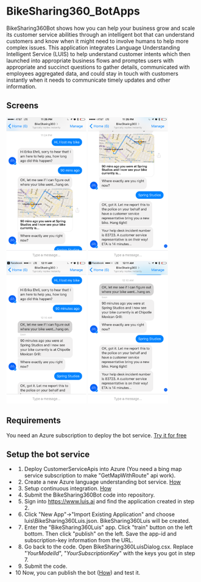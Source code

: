 # BikeSharing360_BotApps
BikeSharing360Bot shows how you can help your business grow and scale its customer service abilities through an intelligent bot that can understand customers and know when it might need to involve humans to help more complex issues. 
This application integrates Language Understanding Intelligent Service (LUIS) to help understand customer intents which then launched into appropriate business flows and promptes users with appropriate and succinct questions to gather details, communicated with employees aggregated data, and could stay in touch with customers instantly when it needs to communicate timely updates and other information.  

## Screens

<img src="images/bot1.png" Width="210" />
<img src="images/bot2.png" Width="210" />
<img src="images/bot3.png" Width="210" />
<img src="images/bot4.png" Width="210" />

## Requirements
You need an Azure subscription to deploy the bot service. [Try it for free](https://azure.microsoft.com/en-us/) 

## Setup the bot service
* 1. Deploy CustomerServiceApis into Azure (You need a bing map service subscription to make "GetMapWithRoute" api work).
* 2. Create a new Azure language understanding bot service. [How](https://docs.botframework.com/en-us/azure-bots/build/first-bot/#navtitle)
* 3. Setup continuous integration. [How](https://docs.botframework.com/en-us/azure-bot-service/manage/setting-up-continuous-integration/#navtitle)
* 4. Submit the BikeSharing360Bot code into repository.
* 5. Sign into https://www.luis.ai and find the application created in step 2.
* 6. Click "New App"->"Import Existing Application" and choose luis\BikeSharing360Luis.json. BikeSharing360Luis will be created.
* 7. Enter the "BikeSharing360Luis" app. Click "train" button on the left bottom. Then click "publish" on the left. Save the app-id and subscription-key information from the URL.
* 8. Go back to the code. Open BikeSharing360LuisDialog.csx. Replace "_YourModelId_", "_YourSubscriptionKey_" with the keys you got in step 7.
* 9. Submit the code.
* 10 Now, you can publish the bot ([How](https://docs.botframework.com/en-us/azure-bot-service/manage/publish/#navtitle)) and test it. 
